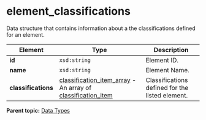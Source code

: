 # element_classifications

Data structure that contains information about a the classifications defined for an element.

|Element|Type|Description|
|-------|----|-----------|
| **id** | `xsd:string` |Element ID.|
| **name** | `xsd:string` |Element Name.|
| **classifications** | [classification_item_array](r_classification_item_array.md#) - An array of [classification_item](r_classification_item.md#) | Classifications defined for the listed element. |

**Parent topic:** [Data Types](../data_types/c_datatypes.md)

